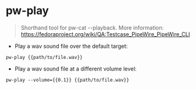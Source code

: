 # pw-play

> Shorthand tool for pw-cat --playback.
> More information: <https://fedoraproject.org/wiki/QA:Testcase_PipeWire_PipeWire_CLI>

- Play a wav sound file over the default target:

`pw-play {{path/to/file.wav}}`

- Play a wav sound file at a different volume level:

`pw-play --volume={{0.1}} {{path/to/file.wav}}`
